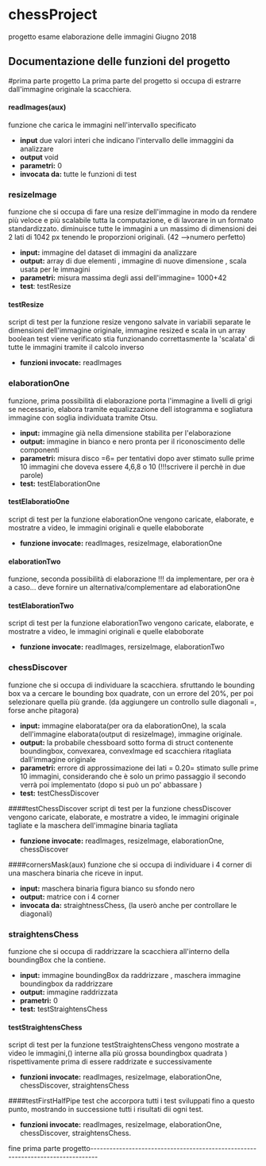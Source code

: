 # chessProject
progetto esame elaborazione delle immagini Giugno 2018



## Documentazione delle funzioni del progetto

#prima parte progetto
La prima parte del progetto si occupa di estrarre dall'immagine originale la scacchiera.

#### readImages(aux)
funzione che carica le immagini nell'intervallo specificato
* **input** due valori interi che indicano l'intervallo delle immaggini da analizzare
* **output** void
* **parametri:** 0
* **invocata da:** tutte le funzioni di test  


### resizeImage
 funzione che si occupa di fare una resize dell'immagine in modo da rendere più veloce e più scalabile tutta la computazione, e di lavorare in un formato standardizzato.
 diminuisce tutte le immagini a un massimo di dimensioni dei 2 lati di 1042 px tenendo le proporzioni originali. (42 -->numero perfetto)
 * **input:** immagine del dataset di immagini da analizzare
 * **output:** array di due elementi , immagine di nuove dimensione , scala usata per le immagini
 * **parametri:** misura massima degli assi  dell'immagine= 1000+42
 * **test**: testResize

#### testResize
 script di  test per la funzione resize
  vengono salvate in variabili separate le dimensioni dell'immagine originale, immagine resized e scala
 in un array boolean test viene verificato stia funzionando correttasmente la 'scalata' di tutte le immagini tramite il calcolo inverso
 * **funzioni invocate:** readImages

### elaborationOne
 funzione, prima possibilità di elaborazione
 porta l'immagine a livelli di grigi se necessario, elabora tramite equalizzazione dell istogramma e sogliatura immagine con soglia individuata tramite Otsu.
 * **input:** immagine già nella dimensione stabilita per l'elaborazione
 * **output:** immagine in bianco e nero pronta per il riconoscimento delle componenti
 * **parametri:** misura disco =6= per tentativi dopo aver stimato sulle prime 10 immagini che doveva essere 4,6,8 o 10 (!!!scrivere il perchè in due parole)
 * **test:** testElaborationOne

#### testElaboratioOne
 script di test per la funzione elaborationOne
 vengono caricate, elaborate, e mostratre a video, le immagini originali e quelle elaboborate
 * **funzione invocate:** readImages, resizeImage, elaborationOne

#### elaborationTwo
 funzione, seconda possibilità di elaborazione
 !!! da implementare, per ora è a caso... deve fornire un alternativa/complementare ad elaborationOne

#### testElaborationTwo
 script di test per la funzione elaborationTwo
 vengono caricate, elaborate, e mostratre a video, le immagini originali e quelle elaboborate
 * **funzione invocate:** readImages, rersizeImage, elaborationTwo

### chessDiscover
 funzione che si occupa di individuare la scacchiera.
 sfruttando le bounding box va a cercare le bounding box quadrate, con un errore del 20%,  per poi selezionare quella più grande. (da aggiungere un controllo sulle diagonali =, forse anche pitagora)
 * **input:** immagine elaborata(per ora da elaborationOne), la scala dell'immagine elaborata(output di resizeImage), immagine originale.
 * **output:** la probabile chessboard sotto forma di struct contenente boundingbox, convexarea, convexImage ed scacchiera ritagliata dall'immagine originale
 * **parametri:**  errore di approssimazione dei lati = 0.20= stimato sulle prime 10 immagini, considerando che è solo un primo passaggio il secondo verrà poi implementato (dopo si può un po' abbassare )
 * **test:** testChessDiscover

####testChessDiscover
script di test per la funzione chessDiscover
vengono caricate, elaborate, e mostratre a video, le immagini originale tagliate e la maschera dell'immagine binaria tagliata
* **funzione invocate:** readImages, resizeImage, elaborationOne, chessDiscover

####cornersMask(aux)
  funzione che si occupa di individuare i 4 corner di una maschera binaria che riceve in input.
  * **input:** maschera binaria figura bianco su sfondo nero
  * **output:** matrice con i 4 corner
  * **invocata da:** straightnessChess, (la userò anche per  controllare le diagonali)

### straightensChess
  funzione che si occupa di raddrizzare la scacchiera all'interno della boundingBox che la contiene.
  * **input:** immagine boundingBox da raddrizzare , maschera immagine boundingbox da raddrizzare
  * **output:** immagine raddrizzata
  * **prametri:** 0
  * **test:** testStraightensChess

#### testStraightensChess
  script di test per la funzione testStraightensChess
  vengono mostrate a video le immagini,() interne alla più grossa boundingbox quadrata ) rispettivamente prima di essere raddrizate e successivamente
  * **funzioni invocate:**   readImages, resizeImage, elaborationOne, chessDiscover,  straightensChess

####testFirstHalfPipe
  test che accorpora tutti i test sviluppati fino a questo punto, mostrando in successione tutti i risultati dii ogni test.
  * **funzioni invocate:**   readImages, resizeImage, elaborationOne, chessDiscover,  straightensChess.

  fine prima parte progetto--------------------------------------------------------------------------------

